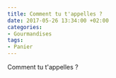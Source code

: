 ```yaml
---
title: Comment tu t'appelles ?
date: 2017-05-26 13:34:00 +02:00
categories:
- Gourmandises
tags:
- Panier
---
```


Comment tu t'appelles ?
